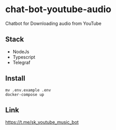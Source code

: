 # chat-bot-youtube-audio

Chatbot for Downloading audio from YouTube

## Stack

- NodeJs
- Typescript
- Telegraf

## Install

```
mv .env.example .env
docker-compose up
```

## Link

https://t.me/sk_youtube_music_bot
